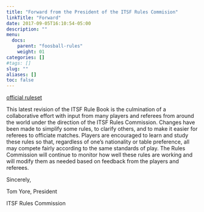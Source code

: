 ```yaml
---
title: "Forward from the President of the ITSF Rules Commision"
linkTitle: "Forward"
date: 2017-09-05T16:10:54-05:00
description: ""
menu:
  docs:
    parent: "foosball-rules"
    weight: 01
categories: []
#tags: []
slug: ""
aliases: []
toc: false
---
```


[official ruleset](https://www.table-soccer.org/rules/documents/2016_Rulebook.pdf) 

This latest revision of the ITSF Rule Book is the culmination of a collaborative effort with input from many players and referees from around the world under the direction of the ITSF Rules Commission. Changes have been made to simplify some rules, to clarify others, and to make it easier for referees to officiate matches. Players are encouraged to learn and study these rules so that, regardless of one’s nationality or table preference, all may compete fairly according to the same standards of play. The Rules Commission will continue to monitor how well these rules are working and will modify them as needed based on feedback from the players and referees.

Sincerely,

Tom Yore, President

ITSF Rules Commission